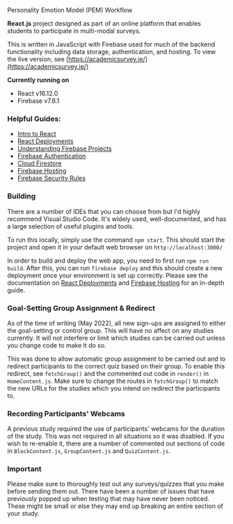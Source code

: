 Personality Emotion Model (PEM) Workflow

**React.js** project designed as part of an online platform that enables students to participate in multi-modal surveys.

This is written in JavaScript with Firebase used for much of the backend functionality including data storage, authentication, and hosting. To view the live version, see [https://academicsurvey.ie/](https://academicsurvey.ie/)

**Currently running on**
* React v16.12.0
* Firebase v7.8.1


### Helpful Guides:
* [Intro to React](https://reactjs.org/tutorial/tutorial.html)
* [React Deployments](https://create-react-app.dev/docs/deployment/)
* [Understanding Firebase Projects](https://firebase.google.com/docs/projects/learn-more)
* [Firebase Authentication](https://firebase.google.com/docs/auth)
* [Cloud Firestore](https://firebase.google.com/docs/firestore)
* [Firebase Hosting](https://firebase.google.com/docs/hosting)
* [Firebase Security Rules](https://firebase.google.com/docs/rules)


### Building
There are a number of IDEs that you can choose from but I'd highly recommend Visual Studio Code. It's widely used, well-documented, and has a large selection of useful plugins and tools.

To run this locally, simply use the command `npm start`. This should start the project and open it in your default web browser on `http://localhost:3000/`

In order to build and deploy the web app, you need to first run `npm run build`.
After this, you can run `firebase deploy` and this should create a new deployment once your environment is set up correctly. Please see the documentation on [React Deployments](https://create-react-app.dev/docs/deployment/) and [Firebase Hosting](https://firebase.google.com/docs/hosting) for an in-depth guide.


### Goal-Setting Group Assignment & Redirect
As of the time of writing (May 2022), all new sign-ups are assigned to either the goal-setting or control group. This will have no affect on any studies currently. It will not interfere or limit which studies can be carried out unless you change code to make it do so.

This was done to allow automatic group assignment to be carried out and to redirect participants to the correct quiz based on their group. To enable this redirect, see `fetchGroup()` and the commented out code in `render()` in `HomeContent.js`. Make sure to change the routes in `fetchGroup()` to match the new URLs for the studies which you intend on redirect the participants to.


### Recording Participants' Webcams
A previous study required the use of participants' webcams for the duration of the study. This was not required in all situations so it was disabled. If you wish to re-enable it, there are a number of commented out sections of code in `BlockContent.js`, `GroupContent.js` and `QuizContent.js`.


### Important
Please make sure to thoroughly test out any surveys/quizzes that you make before sending them out. There have been a number of issues that have previously popped up when testing that may have never been noticed. These might be small or else they may end up breaking an entire section of your study.
